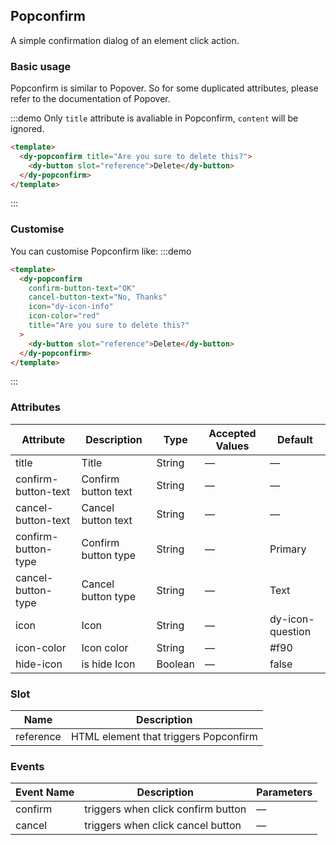 ## Popconfirm

A simple confirmation dialog of an element click action.

### Basic usage

Popconfirm is similar to Popover. So for some duplicated attributes, please refer to the documentation of Popover.

:::demo Only `title` attribute is avaliable in Popconfirm, `content` will be ignored.

```html
<template>
  <dy-popconfirm title="Are you sure to delete this?">
    <dy-button slot="reference">Delete</dy-button>
  </dy-popconfirm>
</template>
```

:::

### Customise

You can customise Popconfirm like:
:::demo

```html
<template>
  <dy-popconfirm
    confirm-button-text="OK"
    cancel-button-text="No, Thanks"
    icon="dy-icon-info"
    icon-color="red"
    title="Are you sure to delete this?"
  >
    <dy-button slot="reference">Delete</dy-button>
  </dy-popconfirm>
</template>
```

:::

### Attributes

| Attribute           | Description         | Type    | Accepted Values | Default          |
| ------------------- | ------------------- | ------- | --------------- | ---------------- |
| title               | Title               | String  | —               | —                |
| confirm-button-text | Confirm button text | String  | —               | —                |
| cancel-button-text  | Cancel button text  | String  | —               | —                |
| confirm-button-type | Confirm button type | String  | —               | Primary          |
| cancel-button-type  | Cancel button type  | String  | —               | Text             |
| icon                | Icon                | String  | —               | dy-icon-question |
| icon-color          | Icon color          | String  | —               | #f90             |
| hide-icon           | is hide Icon        | Boolean | —               | false            |

### Slot

| Name      | Description                           |
| --------- | ------------------------------------- |
| reference | HTML element that triggers Popconfirm |

### Events

| Event Name | Description                        | Parameters |
| ---------- | ---------------------------------- | ---------- |
| confirm    | triggers when click confirm button | —          |
| cancel     | triggers when click cancel button  | —          |
